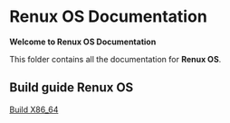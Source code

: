 # Renux OS Documentation

**Welcome to Renux OS Documentation**

This folder contains all the documentation for **Renux OS**.

## Build guide Renux OS
[Build X86_64](./build-guide/build_x86_64.md)
